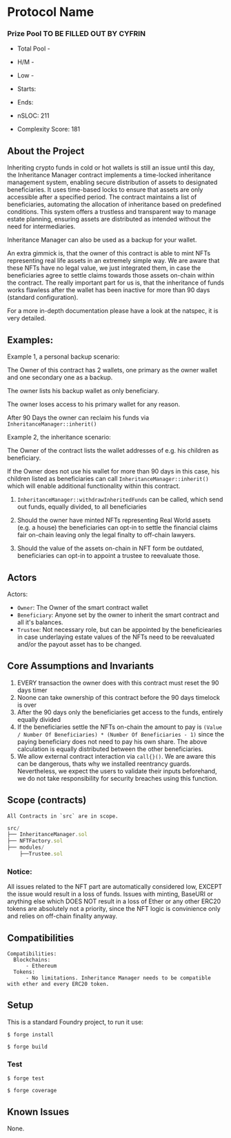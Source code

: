 # Protocol Name 

[//]: # (contest-details-open)

### Prize Pool TO BE FILLED OUT BY CYFRIN

- Total Pool - 
- H/M -  
- Low - 

- Starts: 
- Ends: 

- nSLOC: 211
- Complexity Score: 181

## About the Project

Inheriting crypto funds in cold or hot wallets is still an issue until this day, the Inheritance Manager contract implements a time-locked inheritance management system, enabling secure distribution of assets to designated beneficiaries. It uses time-based locks to ensure that assets are only accessible after a specified period. The contract maintains a list of beneficiaries, automating the allocation of inheritance based on predefined conditions. This system offers a trustless and transparent way to manage estate planning, ensuring assets are distributed as intended without the need for intermediaries.

Inheritance Manager can also be used as a backup for your wallet.

An extra gimmick is, that the owner of this contract is able to mint NFTs representing real life assets in an extremely simple way. We are aware that these NFTs have no legal value,
we just integrated them, in case the beneficiaries agree to settle claims towards those assets on-chain within the contract.
The really important part for us is, that the inheritance of funds works flawless after the wallet has been inactive for more than 90 days (standard configuration).

For a more in-depth documentation please have a look at the natspec, it is very detailed.

## Examples:

Example 1, a personal backup scenario:

The Owner of this contract has 2 wallets, one primary as the owner wallet and one secondary one as a backup.

The owner lists his backup wallet as only beneficiary.

The owner loses access to his primary wallet for any reason.

After 90 Days the owner can reclaim his funds via ```InheritanceManager::inherit()```


Example 2, the inheritance scenario:

The Owner of the contract lists the wallet addresses of e.g. his children as beneficiary.

If the Owner does not use his wallet for more than 90 days in this case, his children listed as beneficiaries 
can call ```InheritanceManager::inherit()``` which will enable additional functionality within this contract.

1. ```InheritanceManager::withdrawInheritedFunds``` can be called, which send out funds, equally divided, to all beneficiaries

2. Should the owner have minted NFTs representing Real World assets (e.g. a house) the beneficiaries can opt-in to settle the financial claims fair on-chain leaving only the legal finalty to off-chain lawyers.

3. Should the value of the assets on-chain in NFT form be outdated, beneficiaries can opt-in to appoint a trustee to reevaluate those.

## Actors


Actors:
- ```Owner```: The Owner of the smart contract wallet
- ```Beneficiary```: Anyone set by the owner to inherit the smart contract and all it's balances.
- ```Trustee```: Not necessary role, but can be appointed by the beneficiearies in case underlaying estate values of the NFTs need to be reevaluated and/or the payout asset has to be changed.


## Core Assumptions and Invariants

1. EVERY transaction the owner does with this contract must reset the 90 days timer
2. Noone can take ownership of this contract before the 90 days timelock is over
3. After the 90 days only the beneficiaries get access to the funds, entirely equally divided
4. If the beneficiaries settle the NFTs on-chain the amount to pay is 
```(Value / Number Of Beneficiaries) * (Number Of Beneficiaries - 1)``` 
since the paying beneficiary does not need to pay his own share. The above calculation is equally distributed between the other beneficiaries.
5. We allow external contract interaction via ```call{}()```. We are aware this can be dangerous, thats why we installed reentrancy guards. Nevertheless, we expect the users
to validate their inputs beforehand, we do not take responsibility for security breaches using this function.

[//]: # (contest-details-close)

[//]: # (scope-open)

## Scope (contracts)

```
All Contracts in `src` are in scope.
```
```js
src/
├── InheritanceManager.sol
├── NFTFactory.sol
├── modules/
    ├──Trustee.sol
```

### Notice:
All issues related to the NFT part are automatically considered low, EXCEPT the issue would result in a loss of funds. Issues with minting, BaseURI or anything else which DOES NOT result in
a loss of Ether or any other ERC20 tokens are absolutely not a priority, since the NFT logic is convinience only and relies on off-chain finality anyway.

## Compatibilities

```
Compatibilities:
  Blockchains:
      - Ethereum
  Tokens:
      - No limitations. Inheritance Manager needs to be compatible with ether and every ERC20 token.
```


[//]: # (scope-close)

[//]: # (getting-started-open)

## Setup

This is a standard Foundry project, to run it use:

```shell
$ forge install
```

```shell
$ forge build
```

### Test

```shell
$ forge test
```

```shell
$ forge coverage
```


[//]: # (getting-started-close)

[//]: # (known-issues-open)

## Known Issues

None.

[//]: # (known-issues-close)